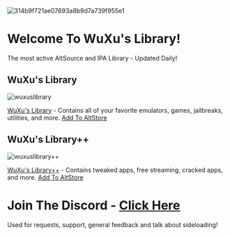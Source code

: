 ![314b9f721ae07693a8b9d7a739f955e1](https://user-images.githubusercontent.com/89362339/218333007-5a37edeb-29ae-4f97-abec-3855d2898291.png)

# Welcome To WuXu's Library! 

The most active AltSource and IPA Library - Updated Daily!

## WuXu's Library

![wuxuslibrary](https://user-images.githubusercontent.com/89362339/218333754-aa7d7f46-9a6c-4556-a1a1-a434c1d9a55b.png)

[WuXu's Library](https://altsource.by.lao.sb/browse/?source=https%3A%2F%2Fraw.githubusercontent.com%2FWuXu1%2Fwuxuslibrary%2Fmain%2Fwuxu-complete.json) - Contains all of your favorite emulators, games, jailbreaks, utilities, and more. [Add To AltStore](altstore://source?URL=https://bit.ly/wuxuslibrary)

## WuXu's Library++

![wuxuslibrary++](https://user-images.githubusercontent.com/89362339/218333803-efc45b84-9fc9-4453-989c-3de6cf8f4490.png)

[WuXu's Library++](https://altsource.by.lao.sb/browse/?source=https%3A%2F%2Fraw.githubusercontent.com%2FWuXu1%2Fwuxuslibrary%2Fmain%2Fwuxu-complete%252B%252B.json) - Contains tweaked apps, free streaming, cracked apps, and more. [Add To AltStore](altstore://source?URL=https://bit.ly/wuxuslibraryplus)

# Join The Discord - [Click Here](https://discord.gg/ncC2N3tvu2)

Used for requests, support, general feedback and talk about sideloading!
